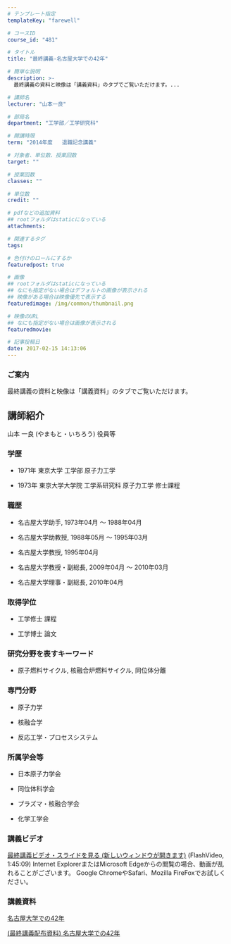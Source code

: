 ```yaml
---
# テンプレート指定
templateKey: "farewell"

# コースID
course_id: "481"

# タイトル
title: "最終講義-名古屋大学での42年"

# 簡単な説明
description: >-
  最終講義の資料と映像は「講義資料」のタブでご覧いただけます。...

# 講師名
lecturer: "山本一良"

# 部局名
department: "工学部／工学研究科"

# 開講時限
term: "2014年度	退職記念講義"

# 対象者、単位数、授業回数
target: ""

# 授業回数
classes: ""

# 単位数
credit: ""

# pdfなどの追加資料
## rootフォルダはstaticになっている
attachments: 

# 関連するタグ
tags:

# 色付けのロールにするか
featuredpost: true

# 画像
## rootフォルダはstaticになっている
## なにも指定がない場合はデフォルトの画像が表示される
## 映像がある場合は映像優先で表示する
featuredimage: /img/common/thumbnail.png

# 映像のURL
## なにも指定がない場合は画像が表示される
featuredmovie: 

# 記事投稿日
date: 2017-02-15 14:13:06
---
```


### ご案内


最終講義の資料と映像は「講義資料」のタブでご覧いただけます。


## 講師紹介


山本 一良 (やまもと・いちろう) 役員等


### 学歴



* 1971年 東京大学 工学部 原子力工学

* 1973年 東京大学大学院 工学系研究科 原子力工学 修士課程


### 職歴



* 名古屋大学助手, 1973年04月 ～ 1988年04月

* 名古屋大学助教授, 1988年05月 ～ 1995年03月

* 名古屋大学教授, 1995年04月

* 名古屋大学教授・副総長, 2009年04月 ～ 2010年03月

* 名古屋大学理事・副総長, 2010年04月


### 取得学位



* 工学修士 課程

* 工学博士 論文


### 研究分野を表すキーワード



* 原子燃料サイクル, 核融合炉燃料サイクル, 同位体分離


### 専門分野



* 原子力学

* 核融合学

* 反応工学・プロセスシステム


### 所属学会等



* 日本原子力学会

* 同位体科学会

* プラズマ・核融合学会
* 化学工学会


### 講義ビデオ


[最終講義ビデオ・スライドを見る (新しいウィンドウが開きます)](https://nuvideo.media.nagoya-u.ac.jp/embed/78fd6e94e8cc41e2776a5cb1ea58a27031665fbf) (FlashVideo, 1:45:09)
Internet ExplorerまたはMicrosoft Edgeからの閲覧の場合、動画が乱れることがございます。
Google ChromeやSafari、Mozilla FireFoxでお試しください。


### 講義資料


[名古屋大学での42年](/files/481/slide.pdf) 

[(最終講義配布資料) 名古屋大学での42年](/files/481/material.pdf) 
